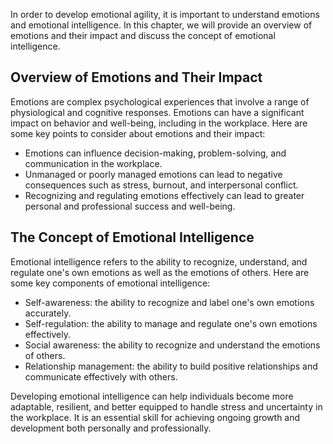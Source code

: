 
In order to develop emotional agility, it is important to understand emotions and emotional intelligence. In this chapter, we will provide an overview of emotions and their impact and discuss the concept of emotional intelligence.

Overview of Emotions and Their Impact
-------------------------------------

Emotions are complex psychological experiences that involve a range of physiological and cognitive responses. Emotions can have a significant impact on behavior and well-being, including in the workplace. Here are some key points to consider about emotions and their impact:

* Emotions can influence decision-making, problem-solving, and communication in the workplace.
* Unmanaged or poorly managed emotions can lead to negative consequences such as stress, burnout, and interpersonal conflict.
* Recognizing and regulating emotions effectively can lead to greater personal and professional success and well-being.

The Concept of Emotional Intelligence
-------------------------------------

Emotional intelligence refers to the ability to recognize, understand, and regulate one's own emotions as well as the emotions of others. Here are some key components of emotional intelligence:

* Self-awareness: the ability to recognize and label one's own emotions accurately.
* Self-regulation: the ability to manage and regulate one's own emotions effectively.
* Social awareness: the ability to recognize and understand the emotions of others.
* Relationship management: the ability to build positive relationships and communicate effectively with others.

Developing emotional intelligence can help individuals become more adaptable, resilient, and better equipped to handle stress and uncertainty in the workplace. It is an essential skill for achieving ongoing growth and development both personally and professionally.
